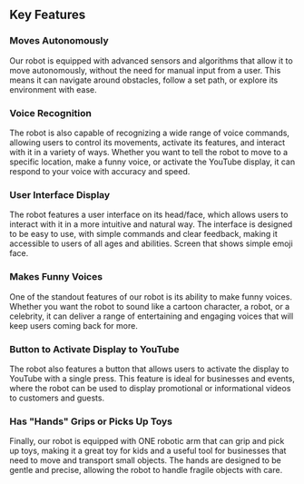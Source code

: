 ## Key Features

### Moves Autonomously

Our robot is equipped with advanced sensors and algorithms that allow it to move autonomously, without the need for manual input from a user. This means it can navigate around obstacles, follow a set path, or explore its environment with ease.

### Voice Recognition

The robot is also capable of recognizing a wide range of voice commands, allowing users to control its movements, activate its features, and interact with it in a variety of ways. Whether you want to tell the robot to move to a specific location, make a funny voice, or activate the YouTube display, it can respond to your voice with accuracy and speed.

### User Interface Display

The robot features a user interface on its head/face, which allows users to interact with it in a more intuitive and natural way. The interface is designed to be easy to use, with simple commands and clear feedback, making it accessible to users of all ages and abilities. Screen that shows simple emoji face.

### Makes Funny Voices

One of the standout features of our robot is its ability to make funny voices. Whether you want the robot to sound like a cartoon character, a robot, or a celebrity, it can deliver a range of entertaining and engaging voices that will keep users coming back for more.

### Button to Activate Display to YouTube

The robot also features a button that allows users to activate the display to YouTube with a single press. This feature is ideal for businesses and events, where the robot can be used to display promotional or informational videos to customers and guests.

### Has "Hands" Grips or Picks Up Toys

Finally, our robot is equipped with ONE robotic arm that can grip and pick up toys, making it a great toy for kids and a useful tool for businesses that need to move and transport small objects. The hands are designed to be gentle and precise, allowing the robot to handle fragile objects with care.

